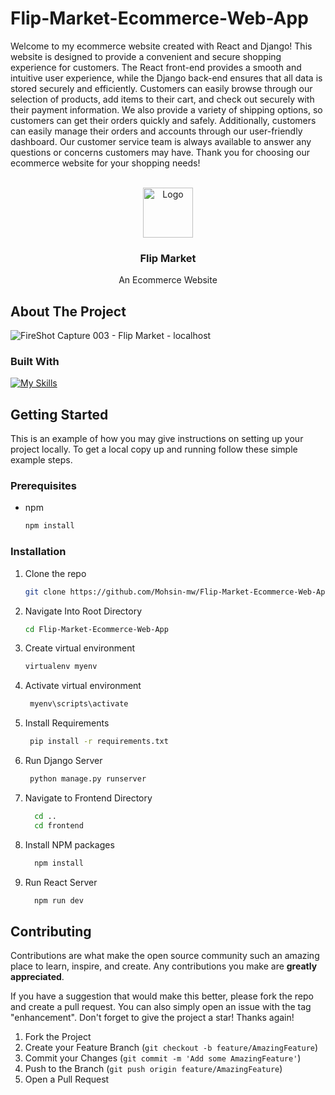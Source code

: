# Flip-Market-Ecommerce-Web-App
Welcome to my ecommerce website created with React and Django! This website is designed to provide a convenient and secure shopping experience for customers. The React front-end provides a smooth and intuitive user experience, while the Django back-end ensures that all data is stored securely and efficiently. Customers can easily browse through our selection of products, add items to their cart, and check out securely with their payment information. We also provide a variety of shipping options, so customers can get their orders quickly and safely. Additionally, customers can easily manage their orders and accounts through our user-friendly dashboard. Our customer service team is always available to answer any questions or concerns customers may have. Thank you for choosing our ecommerce website for your shopping needs!

<a name="readme-top"></a>


<!-- PROJECT LOGO -->
<br />
<div align="center">
  <a href="https://github.com/Mohsin-mw/Flip-Market-Ecommerce-Web-App/repo_name">
    <img src="https://github.com/Mohsin-mw/Flip-Market-Ecommerce-Web-App/assets/122507740/eca752f4-c729-42f9-a9ab-9c9962552e1f" alt="Logo" width="80" height="80">
  </a>

<h3 align="center">Flip Market</h3>

  <p align="center">
    An Ecommerce Website
    <br />
    
  
  </p>
</div>


<!-- ABOUT THE PROJECT -->
## About The Project
![FireShot Capture 003 - Flip Market - localhost](https://github.com/Mohsin-mw/Flip-Market-Ecommerce-Web-App/assets/122507740/4caea260-2989-4a09-8ecd-80226c6b41b0)


### Built With
[![My Skills](https://skillicons.dev/icons?i=react,django,bootstrap)](https://skillicons.dev)




<!-- GETTING STARTED -->
## Getting Started

This is an example of how you may give instructions on setting up your project locally.
To get a local copy up and running follow these simple example steps.

### Prerequisites

* npm
  ```sh
  npm install 
  ```

### Installation

1. Clone the repo
   ```sh
   git clone https://github.com/Mohsin-mw/Flip-Market-Ecommerce-Web-App
   ```
2. Navigate Into Root Directory
   ```sh
   cd Flip-Market-Ecommerce-Web-App
   ```
 
3. Create virtual environment
   ```sh
   virtualenv myenv
   ```
 
4. Activate virtual environment
   ```sh
    myenv\scripts\activate
   ```
5. Install Requirements
   ```sh
    pip install -r requirements.txt
   ```
5. Run Django Server
   ```sh
    python manage.py runserver
   ```

5. Navigate to Frontend Directory
   ```sh
     cd .. 
     cd frontend
   ```
   
6. Install NPM packages
   ```sh
     npm install
   ```
4. Run React Server
   ```js
     npm run dev
   ```


<!-- CONTRIBUTING -->
## Contributing

Contributions are what make the open source community such an amazing place to learn, inspire, and create. Any contributions you make are **greatly appreciated**.

If you have a suggestion that would make this better, please fork the repo and create a pull request. You can also simply open an issue with the tag "enhancement".
Don't forget to give the project a star! Thanks again!

1. Fork the Project
2. Create your Feature Branch (`git checkout -b feature/AmazingFeature`)
3. Commit your Changes (`git commit -m 'Add some AmazingFeature'`)
4. Push to the Branch (`git push origin feature/AmazingFeature`)
5. Open a Pull Request

